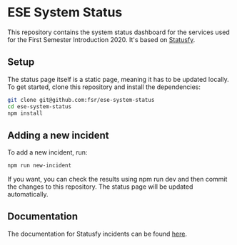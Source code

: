 # ESE System Status

This repository contains the system status dashboard for the services used for the First Semester Introduction 2020. It's based on [Statusfy](https://github.com/juliomrqz/statusfy).

## Setup

The status page itself is a static page, meaning it has to be updated locally. To get started, clone this repository and install the dependencies:

```bash
git clone git@github.com:fsr/ese-system-status
cd ese-system-status
npm install
```

## Adding a new incident

To add a new incident, run:
```bash
npm run new-incident
```

If you want, you can check the results using npm run dev and then commit the changes to this repository. The status page will be updated automatically.

## Documentation
The documentation for Statusfy incidents can be found [here](https://docs.statusfy.co/guide/incidents/).
